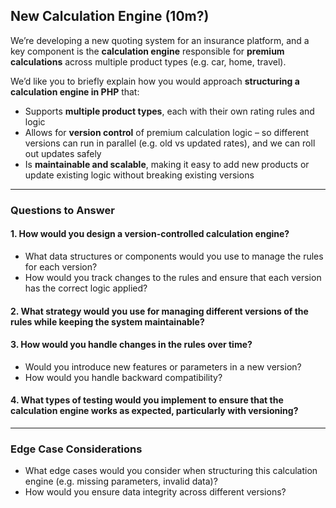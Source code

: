## **New Calculation Engine** (10m?)

We’re developing a new quoting system for an insurance platform, and a key component is the **calculation engine** responsible for **premium calculations** across multiple product types (e.g. car, home, travel).

We’d like you to briefly explain how you would approach **structuring a calculation engine in PHP** that:

- Supports **multiple product types**, each with their own rating rules and logic
- Allows for **version control** of premium calculation logic – so different versions can run in parallel (e.g. old vs updated rates), and we can roll out updates safely
- Is **maintainable and scalable**, making it easy to add new products or update existing logic without breaking existing versions

---

### **Questions to Answer**

#### **1. How would you design a version-controlled calculation engine?**

- What data structures or components would you use to manage the rules for each version?
- How would you track changes to the rules and ensure that each version has the correct logic applied?

#### **2. What strategy would you use for managing different versions of the rules while keeping the system maintainable?**

#### **3. How would you handle changes in the rules over time?**

- Would you introduce new features or parameters in a new version?
- How would you handle backward compatibility?

#### **4. What types of testing would you implement to ensure that the calculation engine works as expected, particularly with versioning?**

---

### **Edge Case Considerations**

- What edge cases would you consider when structuring this calculation engine (e.g. missing parameters, invalid data)?
- How would you ensure data integrity across different versions?

